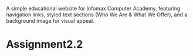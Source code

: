 A simple educational website for Infomax Computer Academy, featuring navigation links, styled text sections (Who We Are & What We Offer), and a background image for visual appeal.
# Assignment2.2
